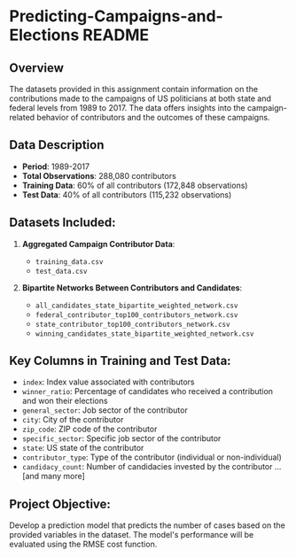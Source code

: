 # Predicting-Campaigns-and-Elections README

## Overview
The datasets provided in this assignment contain information on the contributions made to the campaigns of US politicians at both state and federal levels from 1989 to 2017. The data offers insights into the campaign-related behavior of contributors and the outcomes of these campaigns.

## Data Description
- **Period**: 1989-2017
- **Total Observations**: 288,080 contributors
- **Training Data**: 60% of all contributors (172,848 observations)
- **Test Data**: 40% of all contributors (115,232 observations)

## Datasets Included:
1. **Aggregated Campaign Contributor Data**:
   - `training_data.csv`
   - `test_data.csv`
   
2. **Bipartite Networks Between Contributors and Candidates**:
   - `all_candidates_state_bipartite_weighted_network.csv`
   - `federal_contributor_top100_contributors_network.csv`
   - `state_contributor_top100_contributors_network.csv`
   - `winning_candidates_state_bipartite_weighted_network.csv`
  

## Key Columns in Training and Test Data:
- `index`: Index value associated with contributors
- `winner_ratio`: Percentage of candidates who received a contribution and won their elections
- `general_sector`: Job sector of the contributor
- `city`: City of the contributor
- `zip_code`: ZIP code of the contributor
- `specific_sector`: Specific job sector of the contributor
- `state`: US state of the contributor
- `contributor_type`: Type of the contributor (individual or non-individual)
- `candidacy_count`: Number of candidacies invested by the contributor
... [and many more]

## Project Objective:
Develop a prediction model that predicts the number of cases based on the provided variables in the dataset. The model's performance will be evaluated using the RMSE cost function.
